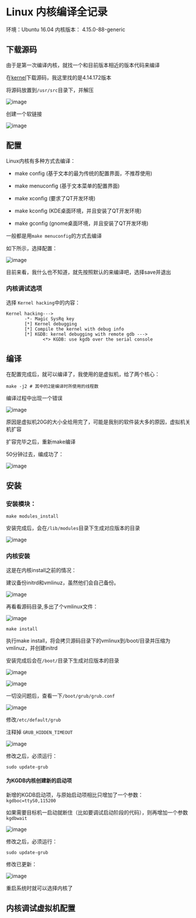 # Linux 内核编译全记录

环境：Ubuntu 16.04
内核版本： 4.15.0-88-generic


## 下载源码

由于是第一次编译内核，就找一个和目前版本相近的版本代码来编译

在[kernel](www.kernel.org)下载源码，我这里找的是4.14.172版本

将源码放置到`/usr/src`目录下，并解压

![image](./images/1583388103(1).jpg)

创建一个软链接

![image](./images/1583388683(1).jpg)


## 配置

Linux内核有多种方式去编译：

- make config (基于文本的最为传统的配置界面，不推荐使用)

- make menuconfig (基于文本菜单的配置界面)

- make xconfig (要求了QT开发环境)

- make kconfig (KDE桌面环境，并且安装了QT开发环境)

- make gconfig (gnome桌面环境，并且安装了QT开发环境)



一般都是用`make menuconfig`的方式去编译

如下所示，选择配置：

![image](./images/1583389138(1).jpg)

目前来看，我什么也不知道，就先按照默认的来编译吧，选择save并退出

### 内核调试选项

选择 `Kernel hacking`中的内容：

```
Kernel hacking--->  
       -*- Magic SysRq key  
       [*] Kernel debugging  
       [*] Compile the kernel with debug info  
       [*] KGDB: kernel debugging with remote gdb --->  
              <*> KGDB: use kgdb over the serial console  
```


## 编译

在配置完成后，就可以编译了，我使用的是虚拟机，给了两个核心：

```
make -j2 # 其中的2是编译时所使用的线程数
```

编译过程中出现一个错误

![image](./images/1583392301(1).jpg)

原因是虚拟机20G的大小全给用完了，可能是我别的软件装大多的原因，虚拟机关机扩容


扩容完毕之后，重新make编译

50分钟过去，编成功了：

![image](./images/1583396226(1).jpg)


## 安装

### 安装模块：

```
make modules_install
```

安装完成后，会在`/lib/modules`目录下生成对应版本的目录

![image](./images/1583396589(1).jpg)


### 内核安装

这是在内核install之前的情况：

建议备份initrd和vmlinuz，虽然他们会自己备份。

![image](./images/1584632963(1).jpg)

再看看源码目录,多出了个vmlinux文件：

![image](./images/1584633211(1).png)


```
make install
```

执行make install，将会拷贝源码目录下的vmlinux到/boot/目录并压缩为vmlinuz，并创建initrd

安装完成后会在`/boot/`目录下生成对应版本的目录

![image](./images/1583396860(1).jpg)

![image](./images/1584633351(1).png)

一切没问题后，查看一下`/boot/grub/grub.conf`

![image](./images/1583397078(1).jpg)


修改`/etc/default/grub`

注释掉 `GRUB_HIDDEN_TIMEOUT`

![image](./images/1583398656(1).jpg)


修改之后，必须运行：

```
sudo update-grub
```

#### 为KGDB内核创建新的启动项

新增的KGDB启动项，与原始启动项相比只增加了一个参数：`kgdboc=ttyS0,115200`

如果需要目标机一启动就断住（比如要调试启动阶段的代码），则再增加一个参数`kgdbwait`

![image](./images/1584634467(1).jpg)

修改之后，必须运行：

```
sudo update-grub
```

修改已更新：

![image](./images/1584634592(1).png)

重启系统时就可以选择内核了


## 内核调试虚拟机配置







